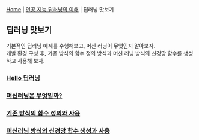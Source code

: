 [Home](./../../README.md) | [인공 지능 딥러닝의 이해](./../README.md) | 딥러닝 맛보기

## 딥러닝 맛보기

기본적인 딥러닝 예제를 수행해보고, 머신 러닝이 무엇인지 알아보자.  
개발 환경 구성 후, 기존 방식의 함수 정의 방식과 머신 러닝 방식의 신경망 함수를 생성하고 사용해 보자.

### [Hello 딥러닝](./1_2_1/README.md)
### [머신러닝은 무엇일까?](./1_2_2/README.md)
### [기존 방식의 함수 정의와 사용](./1_2_3/README.md)
### [머신러닝 방식의 신경망 함수 생성과 사용](./1_2_4/README.md)
